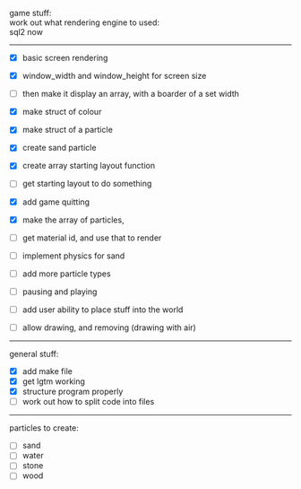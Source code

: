 
game stuff:  
  work out what rendering engine to used:  
  sql2 now
* * *
- [x] basic screen rendering  
- [x] window_width and window_height for screen size  

- [ ] then make it display an array, with a boarder of a set width  

- [x] make struct of colour  
- [x] make struct of a particle  
- [x] create sand particle
- [x] create array starting layout function
- [ ] get starting layout to do something 

- [x] add game quitting

- [x] make the array of particles,
- [ ] get material id, and use that to render

- [ ] implement physics for sand  
- [ ] add more particle types  

- [ ] pausing and playing  

- [ ] add user ability to place stuff into the world  
- [ ] allow drawing, and removing (drawing with air)  
* * *

general stuff:  
- [x] add make file  
- [x] get lgtm working  
- [x] structure program properly  
- [ ] work out how to split code into files  
* * *
particles to create:  
- [ ] sand  
- [ ] water  
- [ ] stone  
- [ ] wood  
